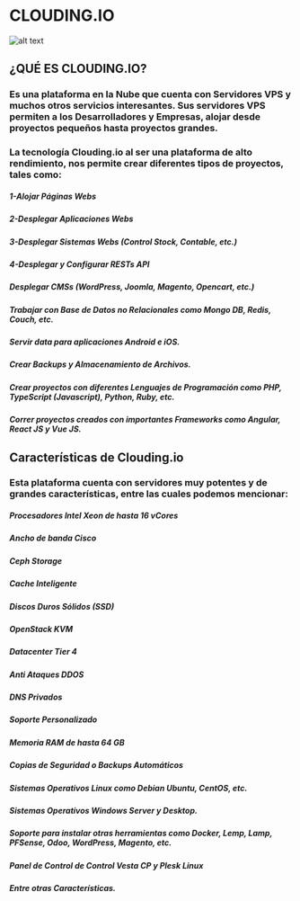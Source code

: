 # CLOUDING.IO
![alt text](https://i0.wp.com/colaboratorio.net/wp-content/uploads/2019/03/logo-clouding-io-mediano.jpg?ssl=1)
## ¿QUÉ ES CLOUDING.IO?

### Es una plataforma en la Nube que cuenta con Servidores VPS y muchos otros servicios interesantes. Sus servidores VPS permiten a los Desarrolladores y Empresas, alojar desde proyectos pequeños hasta proyectos grandes.

### La tecnología Clouding.io al ser una plataforma de alto rendimiento, nos permite crear diferentes tipos de proyectos, tales como:

   ##### 1-Alojar Páginas Webs
   ##### 2-Desplegar Aplicaciones Webs
   ##### 3-Desplegar Sistemas Webs (Control Stock, Contable, etc.)
   ##### 4-Desplegar y Configurar  RESTs API
   ##### Desplegar CMSs (WordPress, Joomla, Magento, Opencart, etc.)
   ##### Trabajar con Base de Datos no Relacionales como Mongo DB, Redis, Couch, etc.
   ##### Servir data para aplicaciones Android e iOS.
   ##### Crear Backups y Almacenamiento de Archivos.
   ##### Crear proyectos con diferentes Lenguajes de Programación como PHP, TypeScript (Javascript), Python, Ruby, etc.
   ##### Correr proyectos creados con importantes Frameworks como Angular, React JS y Vue JS.

## Características de Clouding.io

### Esta plataforma cuenta con servidores muy potentes y de grandes características, entre las cuales podemos mencionar:

   #####  Procesadores Intel Xeon de hasta 16 vCores
   #####  Ancho de banda Cisco
   #####  Ceph Storage
   #####  Cache Inteligente
   #####  Discos Duros Sólidos (SSD)
   #####  OpenStack KVM
   #####  Datacenter Tier 4
   #####  Anti Ataques DDOS
   #####  DNS Privados
   #####  Soporte Personalizado
   #####  Memoria RAM de hasta 64 GB
   #####  Copias de Seguridad o Backups Automáticos
   #####  Sistemas Operativos Linux como Debian Ubuntu, CentOS, etc.
   #####  Sistemas Operativos Windows Server y Desktop.
   #####  Soporte para instalar otras herramientas como Docker, Lemp, Lamp, PFSense, Odoo, WordPress, Magento, etc.
   #####  Panel de Control de Control Vesta CP y Plesk Linux
   #####  Entre otras Características.



